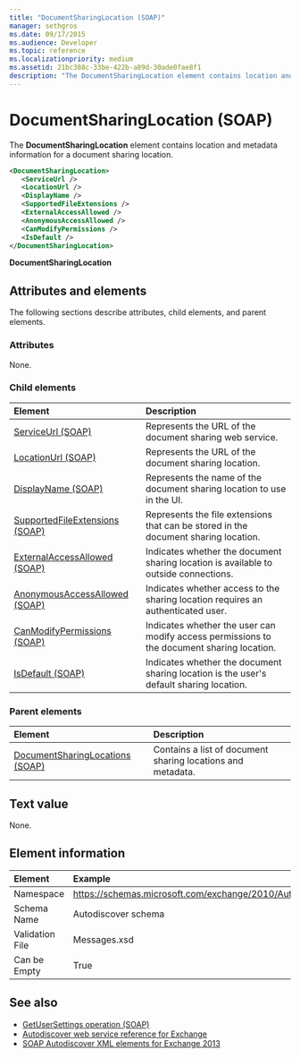 ```yaml
---
title: "DocumentSharingLocation (SOAP)"
manager: sethgros
ms.date: 09/17/2015
ms.audience: Developer
ms.topic: reference
ms.localizationpriority: medium
ms.assetid: 21bc388c-33be-422b-a89d-30ade0fae8f1
description: "The DocumentSharingLocation element contains location and metadata information for a document sharing location."
---
```


# DocumentSharingLocation (SOAP)

The **DocumentSharingLocation** element contains location and metadata information for a document sharing location. 
  
```XML
<DocumentSharingLocation>
   <ServiceUrl />
   <LocationUrl />
   <DisplayName />
   <SupportedFileExtensions />
   <ExternalAccessAllowed />
   <AnonymousAccessAllowed />
   <CanModifyPermissions />
   <IsDefault />
</DocumentSharingLocation>
```

 **DocumentSharingLocation**
## Attributes and elements

The following sections describe attributes, child elements, and parent elements.
  
### Attributes

None.
  
### Child elements

|**Element**|**Description**|
|:-----|:-----|
|[ServiceUrl (SOAP)](serviceurl-soap.md) <br/> |Represents the URL of the document sharing web service.  <br/> |
|[LocationUrl (SOAP)](locationurl-soap.md) <br/> |Represents the URL of the document sharing location.  <br/> |
|[DisplayName (SOAP)](displayname-soap.md) <br/> |Represents the name of the document sharing location to use in the UI.  <br/> |
|[SupportedFileExtensions (SOAP)](supportedfileextensions-soap.md) <br/> |Represents the file extensions that can be stored in the document sharing location.  <br/> |
|[ExternalAccessAllowed (SOAP)](externalaccessallowed-soap.md) <br/> |Indicates whether the document sharing location is available to outside connections.  <br/> |
|[AnonymousAccessAllowed (SOAP)](anonymousaccessallowed-soap.md) <br/> |Indicates whether access to the sharing location requires an authenticated user.  <br/> |
|[CanModifyPermissions (SOAP)](canmodifypermissions-soap.md) <br/> |Indicates whether the user can modify access permissions to the document sharing location.  <br/> |
|[IsDefault (SOAP)](isdefault-soap.md) <br/> |Indicates whether the document sharing location is the user's default sharing location.  <br/> |
   
### Parent elements

|**Element**|**Description**|
|:-----|:-----|
|[DocumentSharingLocations (SOAP)](documentsharinglocations-soap.md) <br/> |Contains a list of document sharing locations and metadata.  <br/> |
   
## Text value

None.
  
## Element information

| Element | Example |
|:-----|:-----|
|Namespace  <br/> |https://schemas.microsoft.com/exchange/2010/Autodiscover  <br/> |
|Schema Name  <br/> |Autodiscover schema  <br/> |
|Validation File  <br/> |Messages.xsd  <br/> |
|Can be Empty  <br/> |True  <br/> |
   
## See also

- [GetUserSettings operation (SOAP)](getusersettings-operation-soap.md)
- [Autodiscover web service reference for Exchange](autodiscover-web-service-reference-for-exchange.md)
- [SOAP Autodiscover XML elements for Exchange 2013](soap-autodiscover-xml-elements-for-exchange-2013.md)

